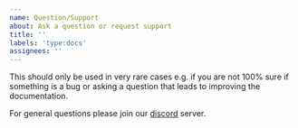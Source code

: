```yaml
---
name: Question/Support
about: Ask a question or request support
title: ''
labels: 'type:docs'
assignees: ''
---
```


This should only be used in very rare cases e.g. if you are not 100% sure if something is a bug or asking a question that leads to improving the documentation. 

For general questions please join our [discord](https://discord.gg/0xpolygonrnd) server.
